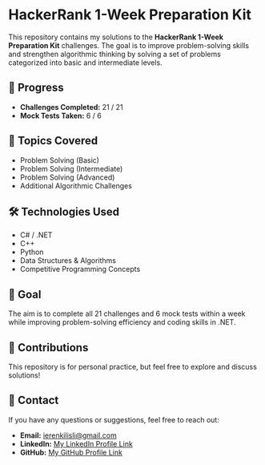 # HackerRank 1-Week Preparation Kit

This repository contains my solutions to the **HackerRank 1-Week Preparation Kit** challenges. The goal is to improve problem-solving skills and strengthen algorithmic thinking by solving a set of problems categorized into basic and intermediate levels.

## 📌 Progress
- **Challenges Completed:** 21 / 21  
- **Mock Tests Taken:** 6 / 6  

## 🚀 Topics Covered
- Problem Solving (Basic)
- Problem Solving (Intermediate)
- Problem Solving (Advanced)
- Additional Algorithmic Challenges

## 🛠️ Technologies Used
- C# / .NET
- C++
- Python
- Data Structures & Algorithms
- Competitive Programming Concepts

## 🎯 Goal
The aim is to complete all 21 challenges and 6 mock tests within a week while improving problem-solving efficiency and coding skills in .NET.

## 🤝 Contributions
This repository is for personal practice, but feel free to explore and discuss solutions!

## 📢 Contact
If you have any questions or suggestions, feel free to reach out:

- **Email:** [ierenkilisli@gmail.com](mailto:ierenkilisli@gmail.com)
- **LinkedIn:** [My LinkedIn Profile Link](https://www.linkedin.com/in/ibrahim-eren-kilisli-762603219/)
- **GitHub:** [My GitHub Profile Link](https://github.com/ErenKilisli)

